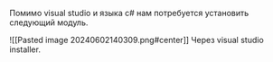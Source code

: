 Помимо visual studio и языка c# нам потребуется установить следующий модуль.

![[Pasted image 20240602140309.png#center]]
Через visual studio installer.